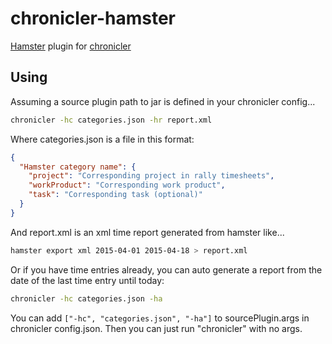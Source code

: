 # chronicler-hamster
[Hamster](https://github.com/projecthamster/hamster) plugin for [chronicler](https://github.com/alechenninger/chronicler)

## Using

Assuming a source plugin path to jar is defined in your chronicler config...

```bash
chronicler -hc categories.json -hr report.xml
```

Where categories.json is a file in this format:

```json
{
  "Hamster category name": {
    "project": "Corresponding project in rally timesheets",
    "workProduct": "Corresponding work product",
    "task": "Corresponding task (optional)"
  }
}
```

And report.xml is an xml time report generated from hamster like...

```bash
hamster export xml 2015-04-01 2015-04-18 > report.xml
```

Or if you have time entries already, you can auto generate a report from the date of the last time entry until today:

```bash
chronicler -hc categories.json -ha
```

You can add `["-hc", "categories.json", "-ha"]` to sourcePlugin.args in chronicler config.json. Then you can just run "chronicler" with no args.
